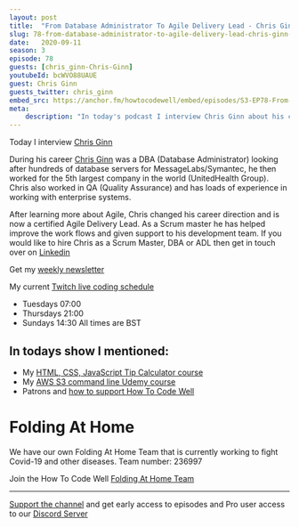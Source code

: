 ```yaml
---
layout: post
title:  "From Database Administrator To Agile Delivery Lead - Chris Ginn Interview"
slug: 78-from-database-administrator-to-agile-delivery-lead-chris-ginn-interview.md
date:   2020-09-11
season: 3
episode: 78
guests: [chris_ginn-Chris-Ginn]
youtubeId: bcWVO88UAUE
guest: Chris Ginn
guests_twitter: chris_ginn
embed_src: https://anchor.fm/howtocodewell/embed/episodes/S3-EP78-From-Database-Administrator-To-Agile-Delivery-Lead---Chris-Ginn-Interview---HTCW-Podcast-ejff64
meta:
    description: "In today's podcast I interview Chris Ginn about his career journey from senior DBA looking after Symantec databases to Agile Delivery Lead at the 5th biggest company in the world."
---
```

Today I interview [Chris Ginn](https://www.linkedin.com/in/chrisginn1) 

During his career [Chris Ginn](https://www.linkedin.com/in/chrisginn1) was a DBA (Database Administrator) looking after hundreds of database servers for MessageLabs/Symantec, he then worked for the 5th largest company in the world (UnitedHealth Group). 
Chris also worked in QA (Quality Assurance) and has loads of experience in working with enterprise systems.

After learning more about Agile, Chris changed his career direction and is now a certified Agile Delivery Lead. As a Scrum master he has helped improve the work flows and given support to his development team. 
If you would like to hire Chris as a Scrum Master, DBA or ADL then get in touch over on [Linkedin](https://www.linkedin.com/in/chrisginn1)

Get my [weekly newsletter](https://email.howtocodewell.net/signup)

My current [Twitch live coding schedule](http://twitch.tv/howtocodewell)
- Tuesdays 07:00
- Thursdays 21:00
- Sundays 14:30 All times are BST

## In todays show I mentioned:
- My [HTML, CSS, JavaScript Tip Calculator course](http://patreon.com/howToCodeWell) 
- My [AWS S3 command line Udemy course](https://bit.ly/3bV2Mzt)
- Patrons and [how to support How To Code Well](https://www.patreon.com/howToCodeWell)

# Folding At Home
We have our own Folding At Home Team that is currently working to fight Covid-19 and other diseases. 
Team number: 236997

Join the How To Code Well [Folding At Home Team](https://foldingathome.org/start-folding/)


-------------------------------

[Support the channel](https://www.patreon.com/howToCodeWell) and get early access to episodes and Pro user access to our [Discord Server](https://howtocodewell.net/discord)
